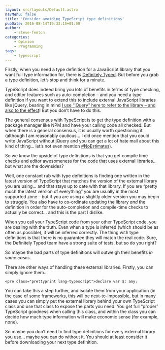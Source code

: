 ```yaml
---
layout: src/layouts/Default.astro
navMenu: false
title: 'Consider avoiding TypeScript type definitions'
pubDate: 2016-08-14T19:33:15+01:00
author:
    - steve-fenton
categories:
    - Opinion
    - Programming
tags:
    - typescript
---
```


Firstly, when you need a type definition for a JavaScript library that you want full type information for, there is [Definitely Typed](https://github.com/DefinitelyTyped/DefinitelyTyped). But before you grab a type definition, let’s stop and think for a minute.

TypeScript does indeed bring you lots of benefits in terms of type checking, and editor features such as auto-completion – and you need a type definition if you want to extend this to include external JavaScript libraries like jQuery, bearing in mind [I use “jQuery” here to refer to the library – and also to the effect](https://www.stevefenton.co.uk/2013/06/the-novice-view-of-jquery/)! But you don’t have to do this.

The general consensus with TypeScript is to get the type definition with a package manager like NPM and have your calling code all checked. But when there is a general consensus, it is usually worth questioning it (although I am reasonably cautious… I did once mention that you could write JavaScript without jQuery and you can get a lot of hate mail about this kind of thing… let’s not even mention [\#NoEstimates](https://www.stevefenton.co.uk/tag/noestimates/)).

So we know the upside of type definitions is that you get compile time checks and editor awesomeness for the code that uses external libraries… but what are the downsides?

Well, one constant rub with type definitions is finding one written in the latest version of TypeScript that matches the version of the external library you are using… and that stays up to date with that library. If you are “pretty much the latest version of everything” you are usually in the most supported zone – but if you are using a slightly older version you may begin to struggle. You also have to co-ordinate updating the library *and* the definition in order for the auto-completion and compile-time checks to actually be correct… and this is the part I dislike.

When you call your TypeScript code from your other TypeScript code, you are dealing with the truth. Even when a type is inferred (which should be as often as possible), it will be inferred correctly. The thing with type definitions is that there is no guarantee they will match the real code. Sure, the Definitely Typed team have a strong suite of tests, but so do you right?

So maybe the bad parts of type definitions will outweigh their benefits *in some cases*.

There are other ways of handling these external libraries. Firstly, you can simply ignore them…

```
<pre class="prettyprint lang-typescript">declare var $: any;
```

You can take this a step further, and isolate them from your application (in the case of some frameworks, this will be next-to-impossible, but in many cases you can simply put the external library behind your own TypeScript class and use that class to expose the parts you need. You get full “proper” TypeScript goodness when calling this class, and within the class you can decide how much type information will make economic sense (for example, none).

So maybe you don’t need to find type definitions for every external library you use… maybe you can do without it. You should at least consider it before downloading your next type definition.